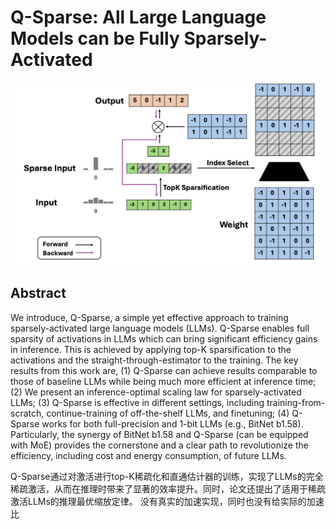 # Q-Sparse: All Large Language Models can be Fully Sparsely-Activated

![](q-sparse.png)

## Abstract

We introduce, Q-Sparse, a simple yet effective approach to training
sparsely-activated large language models (LLMs). Q-Sparse enables full sparsity
of activations in LLMs which can bring significant efficiency gains in
inference. This is achieved by applying top-K sparsification to the activations
and the straight-through-estimator to the training. The key results from this
work are, (1) Q-Sparse can achieve results comparable to those of baseline LLMs
while being much more efficient at inference time; (2) We present an
inference-optimal scaling law for sparsely-activated LLMs; (3) Q-Sparse is
effective in different settings, including training-from-scratch,
continue-training of off-the-shelf LLMs, and finetuning; (4) Q-Sparse works for
both full-precision and 1-bit LLMs (e.g., BitNet b1.58). Particularly, the
synergy of BitNet b1.58 and Q-Sparse (can be equipped with MoE) provides the
cornerstone and a clear path to revolutionize the efficiency, including cost
and energy consumption, of future LLMs.

Q-Sparse通过对激活进行top-K稀疏化和直通估计器的训练，实现了LLMs的完全稀疏激活，从而在推理时带来了显著的效率提升。同时，论文还提出了适用于稀疏激活LLMs的推理最优缩放定律。
没有真实的加速实现，同时也没有给实际的加速比